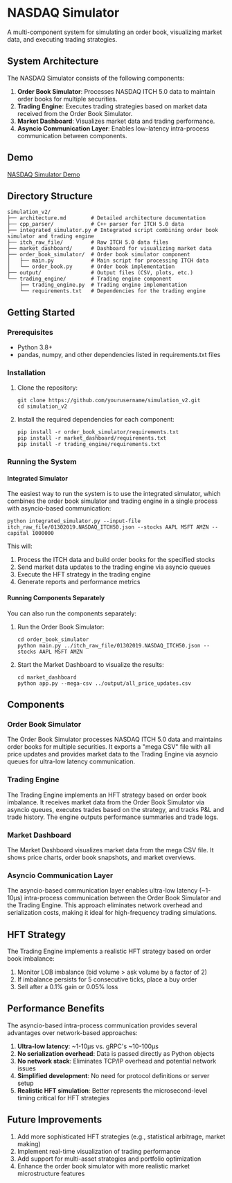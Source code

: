 # NASDAQ Simulator

A multi-component system for simulating an order book, visualizing market data, and executing trading strategies.

## System Architecture

The NASDAQ Simulator consists of the following components:

1. **Order Book Simulator**: Processes NASDAQ ITCH 5.0 data to maintain order books for multiple securities.
2. **Trading Engine**: Executes trading strategies based on market data received from the Order Book Simulator.
3. **Market Dashboard**: Visualizes market data and trading performance.
4. **Asyncio Communication Layer**: Enables low-latency intra-process communication between components.

## Demo


[NASDAQ Simulator Demo](https://www.youtube.com/watch?v=hup7Ghcfe5s)

## Directory Structure

```
simulation_v2/
├── architecture.md        # Detailed architecture documentation
├── cpp_parser/            # C++ parser for ITCH 5.0 data
├── integrated_simulator.py # Integrated script combining order book simulator and trading engine
├── itch_raw_file/         # Raw ITCH 5.0 data files
├── market_dashboard/      # Dashboard for visualizing market data
├── order_book_simulator/  # Order book simulator component
│   ├── main.py            # Main script for processing ITCH data
│   └── order_book.py      # Order book implementation
├── output/                # Output files (CSV, plots, etc.)
└── trading_engine/        # Trading engine component
    ├── trading_engine.py  # Trading engine implementation
    └── requirements.txt   # Dependencies for the trading engine
```

## Getting Started

### Prerequisites

- Python 3.8+
- pandas, numpy, and other dependencies listed in requirements.txt files

### Installation

1. Clone the repository:
   ```
   git clone https://github.com/yourusername/simulation_v2.git
   cd simulation_v2
   ```

2. Install the required dependencies for each component:
   ```
   pip install -r order_book_simulator/requirements.txt
   pip install -r market_dashboard/requirements.txt
   pip install -r trading_engine/requirements.txt
   ```

### Running the System

#### Integrated Simulator

The easiest way to run the system is to use the integrated simulator, which combines the order book simulator and trading engine in a single process with asyncio-based communication:

```
python integrated_simulator.py --input-file itch_raw_file/01302019.NASDAQ_ITCH50.json --stocks AAPL MSFT AMZN --capital 1000000
```

This will:
1. Process the ITCH data and build order books for the specified stocks
2. Send market data updates to the trading engine via asyncio queues
3. Execute the HFT strategy in the trading engine
4. Generate reports and performance metrics

#### Running Components Separately

You can also run the components separately:

1. Run the Order Book Simulator:
   ```
   cd order_book_simulator
   python main.py ../itch_raw_file/01302019.NASDAQ_ITCH50.json --stocks AAPL MSFT AMZN
   ```

2. Start the Market Dashboard to visualize the results:
   ```
   cd market_dashboard
   python app.py --mega-csv ../output/all_price_updates.csv
   ```

## Components

### Order Book Simulator

The Order Book Simulator processes NASDAQ ITCH 5.0 data and maintains order books for multiple securities. It exports a "mega CSV" file with all price updates and provides market data to the Trading Engine via asyncio queues for ultra-low latency communication.

### Trading Engine

The Trading Engine implements an HFT strategy based on order book imbalance. It receives market data from the Order Book Simulator via asyncio queues, executes trades based on the strategy, and tracks P&L and trade history. The engine outputs performance summaries and trade logs.

### Market Dashboard

The Market Dashboard visualizes market data from the mega CSV file. It shows price charts, order book snapshots, and market overviews.

### Asyncio Communication Layer

The asyncio-based communication layer enables ultra-low latency (~1-10μs) intra-process communication between the Order Book Simulator and the Trading Engine. This approach eliminates network overhead and serialization costs, making it ideal for high-frequency trading simulations.

## HFT Strategy

The Trading Engine implements a realistic HFT strategy based on order book imbalance:

1. Monitor LOB imbalance (bid volume > ask volume by a factor of 2)
2. If imbalance persists for 5 consecutive ticks, place a buy order
3. Sell after a 0.1% gain or 0.05% loss

## Performance Benefits

The asyncio-based intra-process communication provides several advantages over network-based approaches:

1. **Ultra-low latency**: ~1-10μs vs. gRPC's ~10-100μs
2. **No serialization overhead**: Data is passed directly as Python objects
3. **No network stack**: Eliminates TCP/IP overhead and potential network issues
4. **Simplified development**: No need for protocol definitions or server setup
5. **Realistic HFT simulation**: Better represents the microsecond-level timing critical for HFT strategies

## Future Improvements

1. Add more sophisticated HFT strategies (e.g., statistical arbitrage, market making)
2. Implement real-time visualization of trading performance
3. Add support for multi-asset strategies and portfolio optimization
4. Enhance the order book simulator with more realistic market microstructure features
